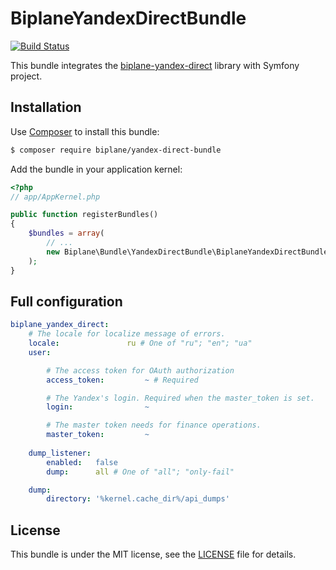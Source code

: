 # BiplaneYandexDirectBundle

[![Build Status](https://travis-ci.org/biplane/BiplaneYandexDirectBundle.svg?branch=master)](https://travis-ci.org/biplane/BiplaneYandexDirectBundle)

This bundle integrates the [biplane-yandex-direct](https://github.com/biplane/yandex-direct) 
library with Symfony project.

## Installation

Use [Composer](https://getcomposer.org/) to install this bundle:

```bash
$ composer require biplane/yandex-direct-bundle
```

Add the bundle in your application kernel:

```php
<?php
// app/AppKernel.php

public function registerBundles()
{
    $bundles = array(
        // ...
        new Biplane\Bundle\YandexDirectBundle\BiplaneYandexDirectBundle(),
    );
}
```

## Full configuration

```yaml
biplane_yandex_direct:
    # The locale for localize message of errors.
    locale:               ru # One of "ru"; "en"; "ua"    
    user:

        # The access token for OAuth authorization
        access_token:         ~ # Required

        # The Yandex's login. Required when the master_token is set.
        login:                ~

        # The master token needs for finance operations.
        master_token:         ~
        
    dump_listener:
        enabled:   false
        dump:      all # One of "all"; "only-fail"

    dump:
        directory: '%kernel.cache_dir%/api_dumps'
```

## License

This bundle is under the MIT license, see the [LICENSE](Resources/meta/LICENSE) file for details.
